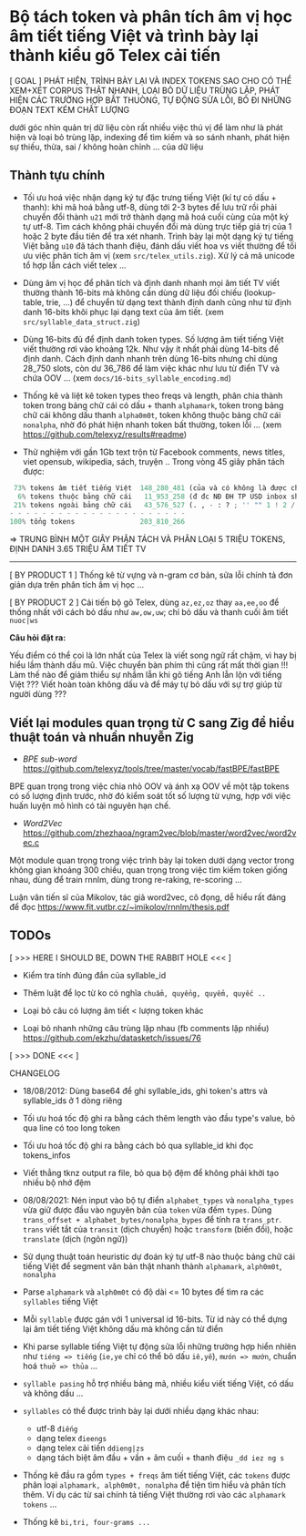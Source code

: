 # Bộ tách token và phân tích âm vị học âm tiết tiếng Việt và trình bày lại thành kiểu gõ Telex cải tiến

[ GOAL ] PHÁT HIỆN, TRÌNH BÀY LẠI VÀ INDEX TOKENS SAO CHO CÓ THỂ XEM+XÉT CORPUS THẬT NHANH, LOẠI BỎ DỮ LIỆU TRÙNG LẶP, PHÁT HIỆN CÁC TRƯỜNG HỢP BẤT THUÒNG, TỰ ĐỘNG SỬA LỖI, BỎ ĐI NHỮNG ĐOẠN TEXT KÉM CHẤT LƯỢNG

dưới góc nhìn quản trị dữ liệu còn rất nhiều việc thú vị để làm như là phát hiện và loại bỏ trùng lặp, indexing để tìm kiếm và so sánh nhanh, phát hiện sự thiếu, thừa, sai / không hoàn chỉnh ... của dữ liệu

## Thành tựu chính

* Tối ưu hoá việc nhận dạng ký tự đặc trưng tiếng Việt (kí tự có dấu + thanh): khi mã hoá bằng utf-8, dùng tới 2-3 bytes để lưu trữ rồi phải chuyển đổi thành `u21` mới trở thành dạng mã hoá cuối cùng của một ký tự utf-8. Tìm cách không phải chuyển đổi mà dùng trực tiếp giá trị của 1 hoặc 2 byte đầu tiên để tra xét nhanh. Trình bày lại một dạng ký tự tiếng Việt bằng `u10` đã tách thanh điệu, đánh dấu viết hoa vs viết thường để tối ưu việc phân tích âm vị (xem `src/telex_utils.zig`). Xử lý cả mã unicode tổ hợp lẫn cách viết telex ...

* Dùng âm vị học để phân tích và định danh nhanh mọi âm tiết TV viết thường thành 16-bits mà không cần dùng dữ liệu đối chiếu (lookup-table, trie, ...) để chuyển từ dạng text thành định danh cũng như từ định danh 16-bits khôi phục lại dạng text của âm tiết. (xem `src/syllable_data_struct.zig`)

* Dùng 16-bits đủ để định danh token types. Số lượng âm tiết tiếng Việt viết thường rơi vào khoảng 12k. Như vậy ít nhất phải dùng 14-bits để định danh. Cách định danh nhanh trên dùng 16-bits nhưng chỉ dùng 28_750 slots, còn dư 36_786 để làm việc khác như lưu từ điển TV và chứa OOV ... (xem `docs/16-bits_syllable_encoding.md`)

* Thống kê và liệt kê token types theo freqs và length, phân chia thành token trong bảng chữ cái có dấu + thanh `alphamark`, token trong bảng chữ cái không dấu thanh `alpha0m0t`, token không thuộc bảng chữ cái `nonalpha`, nhờ đó phát hiện nhanh token bất thường, token lỗi ... (xem https://github.com/telexyz/results#readme)

* Thử nghiệm với gần 1Gb text trộn từ Facebook comments, news titles, viet opensub, wikipedia, sách, truyện .. Trong vòng 45 giây phân tách được: 
```py
 73% tokens âm tiết tiếng Việt  148_280_481 (của và có không là được cho các)
  6% tokens thuộc bảng chữ cái   11_953_258 (đ đc NĐ ĐH TP USD inbox shop)
 21% tokens ngoài bảng chữ cái   43_576_527 (. , - : ? ; '' "" 1 ! 2 / ... 2020 🤣 19000019)
- - - - - - - - - - - - - - - - - - - - - -
100% tổng tokens                203_810_266
```
=> TRUNG BÌNH MỘT GIÂY PHÂN TÁCH VÀ PHÂN LOẠI 5 TRIỆU TOKENS, ĐỊNH DANH 3.65 TRIỆU ÂM TIẾT TV

- - -

[ BY PRODUCT 1 ] Thống kê từ vựng và n-gram cơ bản, sửa lỗi chính tả đơn giản dựa trên phân tích âm vị học ...

[ BY PRODUCT 2 ] Cải tiến bộ gõ Telex, dùng `az,ez,oz` thay `aa,ee,oo` để thống nhất với cách bỏ dấu như `aw,ow,uw`; chỉ bỏ dấu và thanh cuối âm tiết `nuoc|ws`

__Câu hỏi đặt ra:__

Yếu điểm có thể coi là lớn nhất của Telex là viết song ngữ rất chậm,
vì hay bị hiểu lầm thành dấu mũ. Việc chuyển bàn phím thì cũng rất mất thời gian !!!
Làm thế nào để giảm thiểu sự nhầm lẫn khi gõ tiếng Anh lẫn lộn với tiếng Việt ???
Viết hoàn toàn không dấu và để máy tự bỏ dấu với sự trợ giúp từ người dùng ???


## Viết lại modules quan trọng từ C sang Zig để hiểu thuật toán và nhuần nhuyễn Zig

* _BPE sub-word_ https://github.com/telexyz/tools/tree/master/vocab/fastBPE/fastBPE

BPE quan trọng trong việc chia nhỏ OOV và ánh xạ OOV về một tập tokens có số lượng định trước, nhờ đó kiểm soát tốt số lượng từ vựng, hợp với việc huấn luyện mô hình có tài nguyên hạn chế.

* _Word2Vec_ https://github.com/zhezhaoa/ngram2vec/blob/master/word2vec/word2vec.c

Một module quan trọng trong việc trình bày lại token dưới dạng vector trong không gian khoảng 300 chiều, quan trọng trong việc tìm kiếm token giống nhau, dùng để train rnnlm, dùng trong re-raking, re-scoring ...

Luận văn tiến sĩ của Mikolov, tác giả word2vec, cô đọng, dễ hiểu rất đáng để đọc
https://www.fit.vutbr.cz/~imikolov/rnnlm/thesis.pdf

## TODOs

[ >>> HERE I SHOULD BE, DOWN THE RABBIT HOLE <<< ]

* Kiểm tra tính đúng đắn của syllable_id

* Thêm luật để lọc từ ko có nghĩa `chuẩm, quyểng, quyểm, quyếc ..`

* Loại bỏ câu có lượng âm tiết < lượng token khác

* Loại bỏ nhanh những câu trùng lặp nhau (fb comments lặp nhiều)
  https://github.com/ekzhu/datasketch/issues/76

[ >>> DONE <<< ]

CHANGELOG

* 18/08/2012: Dùng base64 để ghi syllable_ids, ghi token's attrs và syllable_ids ở 1 dòng riêng

* Tối ưu hoá tốc độ ghi ra bằng cách thêm length vào đầu type's value, bỏ qua line có too long token

* Tối ưu hoá tốc độ ghi ra bằng cách bỏ qua syllable_id khi đọc tokens_infos

* Viết thẳng tknz output ra file, bỏ qua bộ đệm để không phải khởi tạo nhiều bộ nhớ đệm

*  08/08/2021: Nén input vào bộ tự điển `alphabet_types` và `nonalpha_types` vừa giữ được đầu vào nguyên bản của `token` vừa đếm `types`. Dùng `trans_offset + alphabet_bytes/nonalpha_bypes` để tính ra `trans_ptr`. `trans` viết tắt của `transit` (dịch chuyển) hoặc `transform` (biến đổi), hoặc `translate` (dịch (ngôn ngữ))

* Sử dụng thuật toán heuristic dự đoán ký tự utf-8 nào thuộc bảng chữ cái tiếng Việt để segment văn bản thật nhanh thành `alphamark`, `alph0m0t`, `nonalpha`

* Parse `alphamark` và `alph0m0t` có độ dài <= 10 bytes để tìm ra các `syllables` tiếng Việt

* Mỗi `syllable` được gán với 1 universal id 16-bits. Từ id này có thể dựng lại âm tiết tiếng Việt không dấu mà không cần từ điển

* Khi parse syllable tiếng Việt tự động sửa lỗi những trường hợp hiển nhiên như `tiéng => tiếng` (`ie,ye` chỉ có thể bỏ dấu `iê,yê`), `mưón => mướn`, chuẩn hoá `thuở => thủa` ...

* `syllable pasing` hỗ trợ nhiều bảng mã, nhiều kiểu viết tiếng Việt, có dấu và không dấu ...

* `syllables` có thể được trình bày lại dưới nhiều dạng khác nhau:
    - utf-8 `điếng`
    - dạng telex `đieengs`
    - dạng telex cải tiến `ddieng|zs`
    - dạng tách biệt âm đầu + vần + âm cuối + thanh điệu `_dd iez ng s`

* Thống kê đầu ra gồm `types + freqs` âm tiết tiếng Việt, các `tokens` được phân loại `alphamark, alph0m0t, nonalpha` để tiện tìm hiểu và phân tích thêm. Ví dụ các từ sai chính tả tiếng Việt thường rơi vào các `alphamark tokens` ...

* Thống kê `bi,tri, four-grams ...`